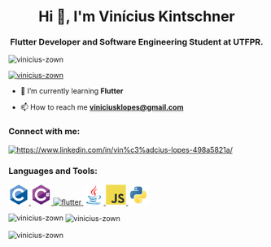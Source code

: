 <h1 align="center">Hi 👋, I'm Vinícius Kintschner</h1>
<h3 align="center">Flutter Developer and Software Engineering Student at UTFPR.</h3>

<p align="left"> <img src="https://komarev.com/ghpvc/?username=vinicius-zown&label=Profile%20views&color=0e75b6&style=flat" alt="vinicius-zown" /> </p>

<p align="left"> <a href="https://github.com/ryo-ma/github-profile-trophy"><img src="https://github-profile-trophy.vercel.app/?username=vinicius-zown" alt="vinicius-zown" /></a> </p>

- 🌱 I’m currently learning **Flutter**

- 📫 How to reach me **viniciusklopes@gmail.com**

<h3 align="left">Connect with me:</h3>
<p align="left">
<a href="https://linkedin.com/in/https://www.linkedin.com/in/vin%c3%adcius-lopes-498a5821a/" target="blank"><img align="center" src="https://raw.githubusercontent.com/rahuldkjain/github-profile-readme-generator/master/src/images/icons/Social/linked-in-alt.svg" alt="https://www.linkedin.com/in/vin%c3%adcius-lopes-498a5821a/" height="30" width="40" /></a>
</p>

<h3 align="left">Languages and Tools:</h3>
<p align="left"> <a href="https://www.cprogramming.com/" target="_blank" rel="noreferrer"> <img src="https://raw.githubusercontent.com/devicons/devicon/master/icons/c/c-original.svg" alt="c" width="40" height="40"/> </a> <a href="https://www.w3schools.com/cs/" target="_blank" rel="noreferrer"> <img src="https://raw.githubusercontent.com/devicons/devicon/master/icons/csharp/csharp-original.svg" alt="csharp" width="40" height="40"/> </a> <a href="https://flutter.dev" target="_blank" rel="noreferrer"> <img src="https://www.vectorlogo.zone/logos/flutterio/flutterio-icon.svg" alt="flutter" width="40" height="40"/> </a> <a href="https://www.java.com" target="_blank" rel="noreferrer"> <img src="https://raw.githubusercontent.com/devicons/devicon/master/icons/java/java-original.svg" alt="java" width="40" height="40"/> </a> <a href="https://developer.mozilla.org/en-US/docs/Web/JavaScript" target="_blank" rel="noreferrer"> <img src="https://raw.githubusercontent.com/devicons/devicon/master/icons/javascript/javascript-original.svg" alt="javascript" width="40" height="40"/> </a> <a href="https://www.python.org" target="_blank" rel="noreferrer"> <img src="https://raw.githubusercontent.com/devicons/devicon/master/icons/python/python-original.svg" alt="python" width="40" height="40"/> </a> </p>

<p><img align="left" src="https://github-readme-stats.vercel.app/api/top-langs?username=vinicius-zown&show_icons=true&locale=en&layout=compact" alt="vinicius-zown" /></p>

<p>&nbsp;<img align="center" src="https://github-readme-stats.vercel.app/api?username=vinicius-zown&show_icons=true&locale=en" alt="vinicius-zown" /></p>

<p><img align="center" src="https://github-readme-streak-stats.herokuapp.com/?user=vinicius-zown&" alt="vinicius-zown" /></p>
